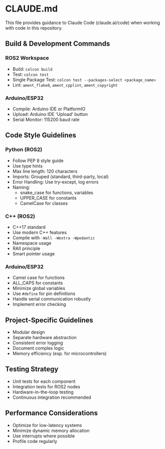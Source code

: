 # CLAUDE.md

This file provides guidance to Claude Code (claude.ai/code) when working with code in this repository.

## Build & Development Commands

### ROS2 Workspace
- Build: `colcon build`
- Test: `colcon test`
- Single Package Test: `colcon test --packages-select <package_name>`
- Lint: `ament_flake8`, `ament_cpplint`, `ament_copyright`

### Arduino/ESP32
- Compile: Arduino IDE or PlatformIO
- Upload: Arduino IDE 'Upload' button
- Serial Monitor: 115200 baud rate

## Code Style Guidelines

### Python (ROS2)
- Follow PEP 8 style guide
- Use type hints
- Max line length: 120 characters
- Imports: Grouped (standard, third-party, local)
- Error Handling: Use try-except, log errors
- Naming: 
  * snake_case for functions, variables
  * UPPER_CASE for constants
  * CamelCase for classes

### C++ (ROS2)
- C++17 standard
- Use modern C++ features
- Compile with `-Wall -Wextra -Wpedantic`
- Namespace usage
- RAII principle
- Smart pointer usage

### Arduino/ESP32
- Camel case for functions
- ALL_CAPS for constants
- Minimize global variables
- Use `#define` for pin definitions
- Handle serial communication robustly
- Implement error checking

## Project-Specific Guidelines
- Modular design
- Separate hardware abstraction
- Consistent error logging
- Document complex logic
- Memory efficiency (esp. for microcontrollers)

## Testing Strategy
- Unit tests for each component
- Integration tests for ROS2 nodes
- Hardware-in-the-loop testing
- Continuous integration recommended

## Performance Considerations
- Optimize for low-latency systems
- Minimize dynamic memory allocation
- Use interrupts where possible
- Profile code regularly